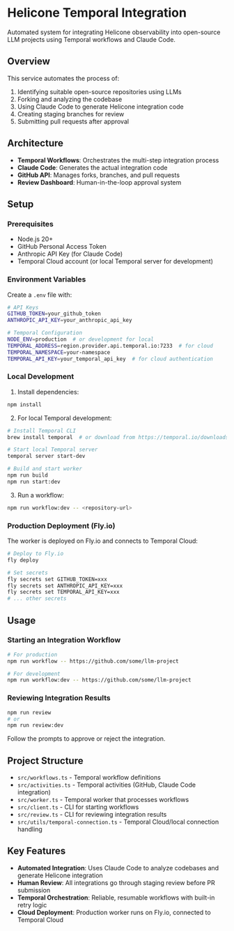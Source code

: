 # Helicone Temporal Integration

Automated system for integrating Helicone observability into open-source LLM projects using Temporal workflows and Claude Code.

## Overview

This service automates the process of:
1. Identifying suitable open-source repositories using LLMs
2. Forking and analyzing the codebase
3. Using Claude Code to generate Helicone integration code
4. Creating staging branches for review
5. Submitting pull requests after approval

## Architecture

- **Temporal Workflows**: Orchestrates the multi-step integration process
- **Claude Code**: Generates the actual integration code
- **GitHub API**: Manages forks, branches, and pull requests
- **Review Dashboard**: Human-in-the-loop approval system

## Setup

### Prerequisites

- Node.js 20+
- GitHub Personal Access Token
- Anthropic API Key (for Claude Code)
- Temporal Cloud account (or local Temporal server for development)

### Environment Variables

Create a `.env` file with:

```bash
# API Keys
GITHUB_TOKEN=your_github_token
ANTHROPIC_API_KEY=your_anthropic_api_key

# Temporal Configuration
NODE_ENV=production  # or development for local
TEMPORAL_ADDRESS=region.provider.api.temporal.io:7233  # for cloud
TEMPORAL_NAMESPACE=your-namespace
TEMPORAL_API_KEY=your_temporal_api_key  # for cloud authentication
```

### Local Development

1. Install dependencies:
```bash
npm install
```

2. For local Temporal development:
```bash
# Install Temporal CLI
brew install temporal  # or download from https://temporal.io/downloads

# Start local Temporal server
temporal server start-dev

# Build and start worker
npm run build
npm run start:dev
```

3. Run a workflow:
```bash
npm run workflow:dev -- <repository-url>
```

### Production Deployment (Fly.io)

The worker is deployed on Fly.io and connects to Temporal Cloud:

```bash
# Deploy to Fly.io
fly deploy

# Set secrets
fly secrets set GITHUB_TOKEN=xxx
fly secrets set ANTHROPIC_API_KEY=xxx
fly secrets set TEMPORAL_API_KEY=xxx
# ... other secrets
```

## Usage

### Starting an Integration Workflow

```bash
# For production
npm run workflow -- https://github.com/some/llm-project

# For development
npm run workflow:dev -- https://github.com/some/llm-project
```

### Reviewing Integration Results

```bash
npm run review
# or
npm run review:dev
```

Follow the prompts to approve or reject the integration.

## Project Structure

- `src/workflows.ts` - Temporal workflow definitions
- `src/activities.ts` - Temporal activities (GitHub, Claude Code integration)
- `src/worker.ts` - Temporal worker that processes workflows
- `src/client.ts` - CLI for starting workflows
- `src/review.ts` - CLI for reviewing integration results
- `src/utils/temporal-connection.ts` - Temporal Cloud/local connection handling

## Key Features

- **Automated Integration**: Uses Claude Code to analyze codebases and generate Helicone integration
- **Human Review**: All integrations go through staging review before PR submission
- **Temporal Orchestration**: Reliable, resumable workflows with built-in retry logic
- **Cloud Deployment**: Production worker runs on Fly.io, connected to Temporal Cloud